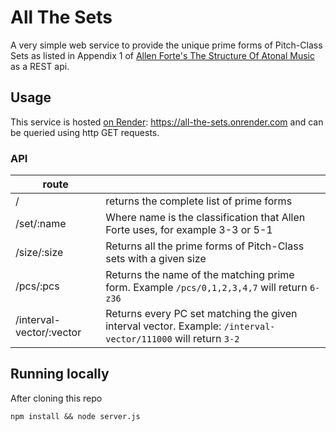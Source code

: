 # All The Sets

A very simple web service to provide the unique prime forms of Pitch-Class Sets
as listed in Appendix 1 of [Allen Forte's The Structure Of Atonal
Music](https://books.google.de/books/about/The_Structure_of_Atonal_Music.html?id=j9aV2JYHY4AC&redir_esc=y)
as a REST api. 

## Usage

This service is hosted [on Render](https://all-the-sets.onrender.com):
https://all-the-sets.onrender.com and can be queried using http GET requests.

### API
| route | |
|--|--|
| / | returns the complete list of prime forms |
| /set/:name | Where name is the classification that Allen Forte uses, for example 3-3 or 5-1 | 
| /size/:size | Returns all the prime forms of Pitch-Class sets with a given size | 
| /pcs/:pcs | Returns the name of the matching prime form. Example `/pcs/0,1,2,3,4,7` will return `6-z36` |
|/interval-vector/:vector | Returns every PC set matching the given interval vector. Example: `/interval-vector/111000` will return `3-2` |

## Running locally
After cloning this repo
```
npm install && node server.js
```
